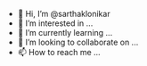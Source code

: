 - 👋 Hi, I’m @sarthaklonikar
- 👀 I’m interested in ...
- 🌱 I’m currently learning ...
- 💞️ I’m looking to collaborate on ...
- 📫 How to reach me ...

<!---
sarthaklonikar/sarthaklonikar is a ✨ special ✨ repository because its `README.md` (this file) appears on your GitHub profile.
You can click the Preview link to take a look at your changes.
--->
